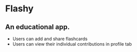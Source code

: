 # Flashy

## An educational app. 

 - Users can add and share flashcards
 - Users can view their individual contributions in profile tab
